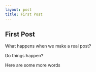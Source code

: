 ```yaml
---
layout: post
title: First Post
---
```


## First Post

What happens when we make a real post?

Do things happen?

<!--more-->

Here are some more words